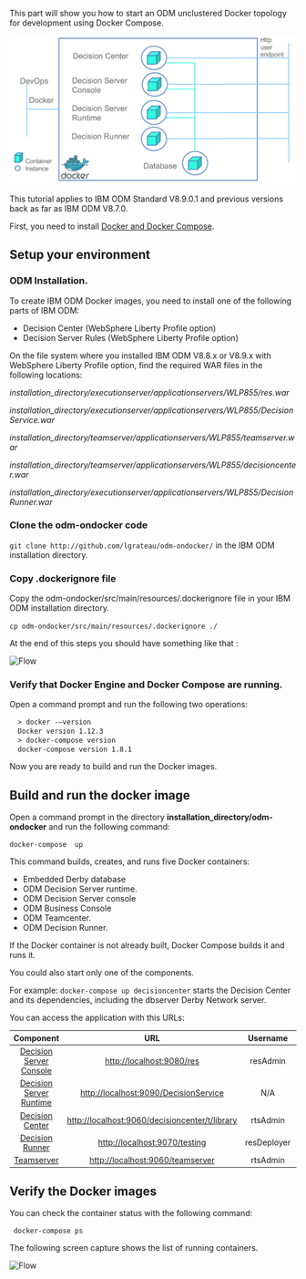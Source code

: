 
This part will show you how to start  an ODM unclustered Docker topology for development using Docker Compose.


![Flow](images/Fig1.png)

This tutorial applies to IBM ODM Standard V8.9.0.1 and previous versions back as far as IBM ODM V8.7.0. 

First, you need to install [Docker and Docker Compose](https://docs.docker.com/compose/#installation-and-set-up).

## Setup your environment

### ODM Installation.
To create IBM ODM Docker images, you need to install one of the following parts of IBM ODM:         
* Decision Center (WebSphere Liberty Profile option)
* Decision Server Rules (WebSphere Liberty Profile option)

On the file system where you installed IBM ODM V8.8.x or V8.9.x with WebSphere Liberty Profile option, find the required WAR files in the following locations:

*installation_directory/executionserver/applicationservers/WLP855/res.war*

*installation_directory/executionserver/applicationservers/WLP855/DecisionService.war*

*installation_directory/teamserver/applicationservers/WLP855/teamserver.war*

*installation_directory/teamserver/applicationservers/WLP855/decisioncenter.war*

*installation_directory/executionserver/applicationservers/WLP855/DecisionRunner.war*

### Clone the odm-ondocker code 

```git clone http://github.com/lgrateau/odm-ondocker/``` in the IBM ODM installation directory.

### Copy .dockerignore file

Copy the odm-ondocker/src/main/resources/.dockerignore file in your IBM ODM installation directory.

```cp odm-ondocker/src/main/resources/.dockerignore ./```

At the end of this steps you should have something like that : 

![Flow](images/Fig2.png)
### Verify that Docker Engine and Docker Compose are running.

Open a command prompt and run the following two operations:    	
  
  ```
    > docker -–version
    Docker version 1.12.3
    > docker-compose version
    docker-compose version 1.8.1
  ```

Now you are ready to build and run the Docker images.

## Build and run the docker image
Open a command prompt in the directory **installation_directory/odm-ondocker** and run the following command:    	

```
docker-compose  up
```

This command builds, creates, and runs five Docker containers:

* Embedded Derby database
* ODM Decision Server runtime.
* ODM Decision Server console
* ODM Business Console
* ODM Teamcenter.
* ODM Decision Runner.

If the Docker container is not already built, Docker Compose builds it and runs it.

You could also start only one of the components. 

For example: ```docker-compose up decisioncenter``` starts the Decision Center and its dependencies, including the dbserver Derby Network server.

You can access the application with this URLs:

|Component|URL|Username|Password|
|:-----:|:-----:|:-----:|:-----:|
| [Decision Server Console](http://localhost:9080/res) | <http://localhost:9080/res> |resAdmin|resAdmin|
| [Decision Server Runtime](http://localhost:9090/DecisionService) |<http://localhost:9090/DecisionService> |N/A|N/A|
| [Decision Center]( http://localhost:9060/decisioncenter) |  <http://localhost:9060/decisioncenter/t/library> |rtsAdmin|rtsAdmin|
| [Decision Runner]( http://localhost:9070/DecisionRunner) |  <http://localhost:9070/testing> |resDeployer|resDeployer|
| [Teamserver]( http://localhost:9060/teamserver) |  <http://localhost:9060/teamserver> |rtsAdmin|rtsAdmin|


## Verify the Docker images

You can check the container status with the following command: 
```
 docker-compose ps
```
 The following screen capture shows the list of running containers. 

![Flow](images/StandardFig02.png)

